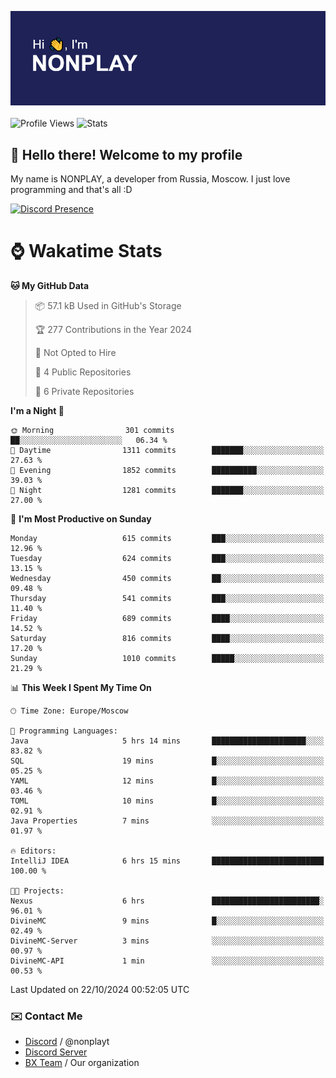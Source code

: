 ![Discord Presence](./header.png)
<br></br>
![Profile Views](https://komarev.com/ghpvc/?username=NONPLAYT&color=blue&style=for-the-badge)
![Stats](https://img.shields.io/badge/0%25-OPTIMIZED-orange?style=for-the-badge)


## :wave: Hello there! Welcome to my profile

My name is NONPLAY, a developer from Russia, Moscow. I just love programming and that's all :D

[![Discord Presence](https://lanyard.cnrad.dev/api/597087584090587177?showDisplayName=true)](https://discord.com/users/597087584090587177) 

# ⌚ Wakatime Stats

<!--START_SECTION:waka-->
**🐱 My GitHub Data** 

> 📦 57.1 kB Used in GitHub's Storage 
 > 
> 🏆 277 Contributions in the Year 2024
 > 
> 🚫 Not Opted to Hire
 > 
> 📜 4 Public Repositories 
 > 
> 🔑 6 Private Repositories 
 > 
**I'm a Night 🦉** 

```text
🌞 Morning                301 commits         ██░░░░░░░░░░░░░░░░░░░░░░░   06.34 % 
🌆 Daytime                1311 commits        ███████░░░░░░░░░░░░░░░░░░   27.63 % 
🌃 Evening                1852 commits        ██████████░░░░░░░░░░░░░░░   39.03 % 
🌙 Night                  1281 commits        ███████░░░░░░░░░░░░░░░░░░   27.00 % 
```
📅 **I'm Most Productive on Sunday** 

```text
Monday                   615 commits         ███░░░░░░░░░░░░░░░░░░░░░░   12.96 % 
Tuesday                  624 commits         ███░░░░░░░░░░░░░░░░░░░░░░   13.15 % 
Wednesday                450 commits         ██░░░░░░░░░░░░░░░░░░░░░░░   09.48 % 
Thursday                 541 commits         ███░░░░░░░░░░░░░░░░░░░░░░   11.40 % 
Friday                   689 commits         ████░░░░░░░░░░░░░░░░░░░░░   14.52 % 
Saturday                 816 commits         ████░░░░░░░░░░░░░░░░░░░░░   17.20 % 
Sunday                   1010 commits        █████░░░░░░░░░░░░░░░░░░░░   21.29 % 
```


📊 **This Week I Spent My Time On** 

```text
🕑︎ Time Zone: Europe/Moscow

💬 Programming Languages: 
Java                     5 hrs 14 mins       █████████████████████░░░░   83.82 % 
SQL                      19 mins             █░░░░░░░░░░░░░░░░░░░░░░░░   05.25 % 
YAML                     12 mins             █░░░░░░░░░░░░░░░░░░░░░░░░   03.46 % 
TOML                     10 mins             █░░░░░░░░░░░░░░░░░░░░░░░░   02.91 % 
Java Properties          7 mins              ░░░░░░░░░░░░░░░░░░░░░░░░░   01.97 % 

🔥 Editors: 
IntelliJ IDEA            6 hrs 15 mins       █████████████████████████   100.00 % 

🐱‍💻 Projects: 
Nexus                    6 hrs               ████████████████████████░   96.01 % 
DivineMC                 9 mins              █░░░░░░░░░░░░░░░░░░░░░░░░   02.49 % 
DivineMC-Server          3 mins              ░░░░░░░░░░░░░░░░░░░░░░░░░   00.97 % 
DivineMC-API             1 min               ░░░░░░░░░░░░░░░░░░░░░░░░░   00.53 % 
```


 Last Updated on 22/10/2024 00:52:05 UTC
<!--END_SECTION:waka-->

### ✉️ Contact Me

- [Discord](https://discord.com/users/597087584090587177) / @nonplayt
- [Discord Server](https://discord.gg/p7cxhw7E2M)
- [BX Team](https://github.com/BX-Team) / Our organization
